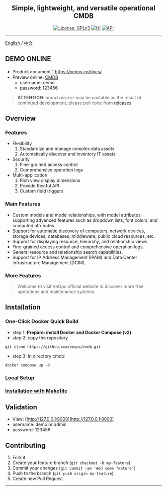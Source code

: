 
<h2 align="center">Simple, lightweight, and versatile operational CMDB</h2>
<p align="center">
  <a href="https://github.com/veops/cmdb/blob/master/LICENSE"><img src="https://img.shields.io/badge/License-AGPLv3-brightgreen" alt="License: GPLv3"></a>
  <a href="https:https://github.com/sendya/ant-design-pro-vue"><img src="https://img.shields.io/badge/UI-Ant%20Design%20Pro%20Vue-brightgreen" alt="UI"></a>
  <a href="https://github.com/pallets/flask"><img src="https://img.shields.io/badge/API-Flask-brightgreen" alt="API"></a>
</p>


------------------------------

[English](README_en.md) / [中文](../README.md)

## DEMO ONLINE
- Product document：https://veops.cn/docs/
- Preview online: <a href="https://cmdb.veops.cn" target="_blank">CMDB</a>
  - username: demo
  - password: 123456

> **ATTENTION**: branch `master` may be unstable as the result of continued development, please pull code from [releases](https://github.com/veops/cmdb/releases)

## Overview


### Features

- Flexibility
  1. Standardize and manage complex data assets
  2. Automatically discover and inventory IT assets
- Security
  1. Fine-grained access control
  2. Comprehensive operation logs
- Multi-application
  1. Rich view display dimensions
  2. Provide Restful API
  3. Custom field triggers

### Main Features

- Custom models and model relationships, with model attributes supporting advanced features such as dropdown lists, font colors, and computed attributes.
- Support for automatic discovery of computers, network devices, storage devices, databases, middleware, public cloud resources, etc.
- Support for displaying resource, hierarchy, and relationship views.
- Fine-grained access control and comprehensive operation logs.
- General resource and relationship search capabilities.
- Support for IP Address Management (IPAM) and Data Center Infrastructure Management (DCIM).



### More Features

> Welcome to visit VeOps official website to discover more free operations and maintenance systems.

## Installation

### One-Click Docker Quick Build

[//]: # (> Method 1)
- step 1: **Prepare: install Docker and Docker Compose (v2)**
- step 2:  copy the repository
```shell 
git clone https://github.com/veops/cmdb.git
```
- step 3: In directory cmdb:
```
docker compose up -d
```

[//]: # (> M**ethod 2  Usefull for linux os.)

[//]: # (- step 1: **Prepare: install Docker and Docker Compose &#40;v2&#41;**)

[//]: # (- step 2: directly use the install.sh file in the project's root directory to `install`, `start`, `pause`, `status`, `delete`, and `uninstall` the application. )

[//]: # (```shell)

[//]: # (curl -so install.sh https://raw.githubusercontent.com/veops/cmdb/master/install.sh )

[//]: # (sh install.sh install)

[//]: # (```**)


### [Local Setup](local_en.md)

### [Installation with Makefile](makefile_en.md)

## Validation

- View: [http://127.0.0.1:8000](http://127.0.0.1:8000)
- username: demo or admin
- password: 123456

## Contributing

1. Fork it
2. Create your feature branch (`git checkout -b my-feature`)
3. Commit your changes (`git commit -am 'Add some feature'`)
4. Push to the branch (`git push origin my-feature`)
5. Create new Pull Request

---
